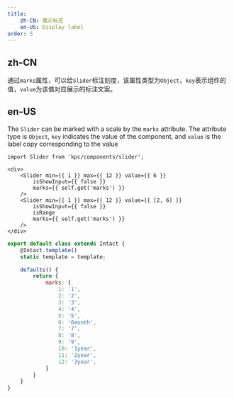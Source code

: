 ```yaml
---
title: 
    zh-CN: 展示标签
    en-US: Display label
order: 5
---
```

## zh-CN

通过`marks`属性，可以给`Slider`标注刻度，该属性类型为`Object`，`key`表示组件的值，`value`为该值对应展示的标注文案。

## en-US

The `Slider` can be marked with a scale by the `marks` attribute. The attribute type is `Object`, `key` indicates the value of the component, and `value` is the label copy corresponding to the value

```vdt
import Slider from 'kpc/components/slider';

<div>
    <Slider min={{ 1 }} max={{ 12 }} value={{ 6 }} 
        isShowInput={{ false }}
        marks={{ self.get('marks') }}
    />
    <Slider min={{ 1 }} max={{ 12 }} value={{ [2, 6] }} 
        isShowInput={{ false }}
        isRange
        marks={{ self.get('marks') }}
    />
</div>
```

```js
export default class extends Intact {
    @Intact.template()
    static template = template;

    defaults() {
        return {
            marks: {
                1: '1',
                2: '2',
                3: '3',
                4: '4',
                5: '5',
                6: '6month',
                7: '7',
                8: '8',
                9: '9',
                10: '1year',
                11: '2year',
                12: '3year',
            }
        }
    }
}
```
